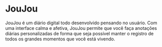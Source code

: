 # JouJou

JouJou é um diário digital todo desenvolvido pensando no usuário. Com uma interface calma e afetiva, JouJou permite que você faça anotações diárias personalizadas de forma que seja possível manter o registro de todos os grandes momentos que você está vivendo.


